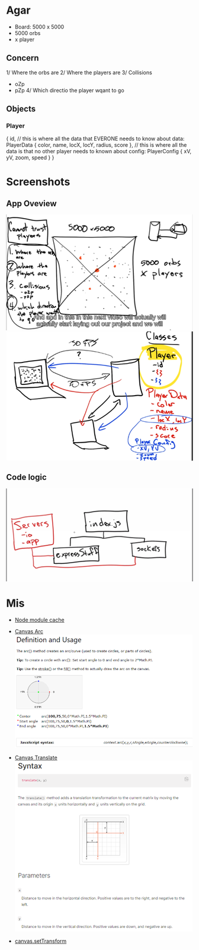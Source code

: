 # Agar
- Board: 5000 x 5000
- 5000 orbs
- x player

## Concern
1/ Where the orbs are
2/ Where the players are
3/ Collisions
- oZp
- pZp
4/ Which directio the player wqant to go

## Objects
### Player
{
    id,
    // this is where all the data that EVERONE needs to know about
    data: PlayerData {
        color,
        name,
        locX,
        locY,
        radius,
        score
    },
    // this is where all the data is that no other player needs to known about
    config: PlayerConfig {
        xV,
        yV,
        zoom,
        speed
    }
}

# Screenshots
## App Oveview
![app overview](./screenshots/1-overview.png)
![app overview2](./screenshots/5-overview2.PNG)

## Code logic
![code logic](./screenshots/2-diagram.PNG)

# Mis
- [Node module cache](https://nodejs.org/api/modules.html#caching)
- [Canvas Arc](https://www.w3schools.com/tags/canvas_arc.asp)
![cavas arc](./screenshots/3-canvas-arc.PNG)

- [Canvas Translate](https://developer.mozilla.org/en-US/docs/Web/API/CanvasRenderingContext2D/translate)
![canvas translate](./screenshots/4-canvas-translate.PNG)

- [canvas.setTransform](https://developer.mozilla.org/en-US/docs/Web/API/CanvasRenderingContext2D/setTransform)
